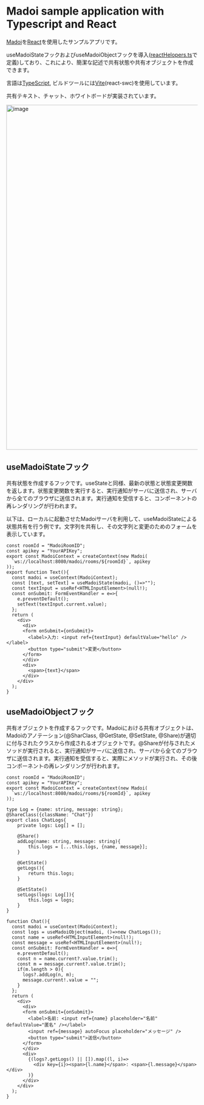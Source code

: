 # Madoi sample application with Typescript and React

[Madoi](https://github.com/kcg-edu-future-lab/madoi)を[React](https://ja.react.dev/)を使用したサンプルアプリです。

useMadoiStateフックおよびuseMadoiObjectフックを導入([reactHelopers.ts](https://github.com/kcg-edu-future-lab/madoi-sample-ts-react-showcase/blob/main/src/madoi/reactHelpers.ts)で定義)しており、これにより、簡潔な記述で共有状態や共有オブジェクトを作成できます。

言語は[TypeScript](https://www.typescriptlang.org/), ビルドツールには[Vite](https://ja.vite.dev/)(react-swc)を使用しています。

共有テキスト、チャット、ホワイトボードが実装されています。

<img width="906" alt="image" src="https://github.com/user-attachments/assets/266c5da7-c237-4b1e-8920-bd7884c39e88" />


## useMadoiStateフック

共有状態を作成するフックです。useStateと同様、最新の状態と状態変更関数を返します。状態変更関数を実行すると、実行通知がサーバに送信され、サーバから全てのブラウザに送信されます。実行通知を受信すると、コンポーネントの再レンダリングが行われます。

以下は、ローカルに起動させたMadoiサーバを利用して、useMadoiStateによる状態共有を行う例です。文字列を共有し、その文字列と変更のためのフォームを表示しています。

```tsx
const roomId = "MadoiRoomID";
const apikey = "YourAPIKey";
export const MadoiContext = createContext(new Madoi(
  `ws://localhost:8080/madoi/rooms/${roomId}`, apikey
));
export function Text(){
  const madoi = useContext(MadoiContext);
  const [text, setText] = useMadoiState(madoi, ()=>"");
  const textInput = useRef<HTMLInputElement>(null!);
  const onSubmit: FormEventHandler = e=>{
    e.preventDefault();
    setText(textInput.current.value);
  };
  return (
    <div>
      <div>
      <form onSubmit={onSubmit}>
        <label>入力: <input ref={textInput} defaultValue="hello" /></label>
        <button type="submit">変更</button>
      </form>
      </div>
      <div>
        <span>{text}</span>
      </div>
    </div>
  );    
}
```

## useMadoiObjectフック

共有オブジェクトを作成するフックです。Madoiにおける共有オブジェクトは、Madoiのアノテーション(@SharClass, @GetState, @SetState, @Share)が適切に付与されたクラスから作成されるオブジェクトです。@Shareが付与されたメソッドが実行されると、実行通知がサーバに送信され、サーバから全てのブラウザに送信されます。実行通知を受信すると、実際にメソッドが実行され、その後コンポーネントの再レンダリングが行われます。

```tsx
const roomId = "MadoiRoomID";
const apikey = "YourAPIKey";
export const MadoiContext = createContext(new Madoi(
  `ws://localhost:8080/madoi/rooms/${roomId}`, apikey
));

type Log = {name: string, message: string};
@ShareClass({className: "Chat"})
export class ChatLogs{
    private logs: Log[] = [];

    @Share()
    addLog(name: string, message: string){
        this.logs = [...this.logs, {name, message}];
    }

    @GetState()
    getLogs(){
        return this.logs;
    }

    @SetState()
    setLogs(logs: Log[]){
        this.logs = logs;
    }
}

function Chat(){
  const madoi = useContext(MadoiContext);
  const logs = useMadoiObject(madoi, ()=>new ChatLogs());
  const name = useRef<HTMLInputElement>(null!);
  const message = useRef<HTMLInputElement>(null!);
  const onSubmit: FormEventHandler = e=>{
    e.preventDefault();
    const n = name.current?.value.trim();
    const m = message.current?.value.trim();
    if(m.length > 0){
      logs?.addLog(n, m);
      message.current!.value = "";
    }
  };
  return (
    <div>
      <div>
      <form onSubmit={onSubmit}>
        <label>名前: <input ref={name} placeholder="名前" defaultValue="匿名" /></label>
        <input ref={message} autoFocus placeholder="メッセージ" />
        <button type="submit">送信</button>
      </form>
      </div>
      <div>
        {(logs?.getLogs() || []).map((l, i)=>
          <div key={i}><span>{l.name}</span>: <span>{l.message}</span></div>
        )}
      </div>
    </div>
  );    
}
```